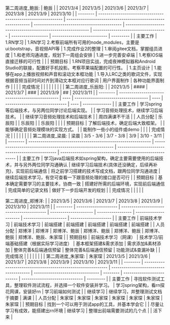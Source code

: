 第二周进度_鲍辰:
| 鲍辰     |                                                              | 2021/3/4                                                     | 2021/3/5                                    | 2021/3/6                                                     | 2021/3/7                             | 2021/3/8           | 2021/3/9                    | 2021/3/10 |
| -------- | ------------------------------------------------------------ | ------------------------------------------------------------ | ------------------------------------------- | ------------------------------------------------------------ | ------------------------------------ | ------------------ | --------------------------- | --------- |
| 主要工作 | 1.RN学习                                                     | 1.RN学习 2.考察前端所有可用的node_modules，主要是ui:bootstrap，音视频API等 | 1.完成作业2的整理                           | 1.审阅gitee文档，掌握组员进度                                | 1.和老师沟通进度，规划下一周组会安排 | 1.进一步完善安卓端 | 1.考察IOS端直接迁移的可行性 |           |
| 预期目标 | 1.RN项目实战，完成夜神模拟器和Android Studio的联接，配置好手机投影。考察苹果端配置的可行性。 | 1.主页设计                                                   | 1.能够在app上播放视频和声音和滚动文本框功能 | 1.导入LRC之类的歌词文件，实现根据音频当前时间对齐到滑动文本框对应行歌词 | 用户界面制作                         | 各种功能界面制作   |                             |           |
| 完成情况 |                                                              |                                                              |                                             |                                                              |                                      |                    |                             |           |
第二周进度_乐辰阳:
|          | 2021/3/5                                         | #### | 2021/3/7                             | ###  | 2021/3/9                       | ##   | 2021/3/11      |
| -------- | ------------------------------------------------ | ---- | ------------------------------------ | ---- | ------------------------------ | ---- | -------------- |
| 主要工作 | 学习spring等后端技术，与另两位同学讨论后端实现。 |      | 学习音频处理技术，继续学习后端技术。 |      | 继续学习音频处理技术和后端技术 |      | 周四满课不干活 |
| 人员分配 | 乐辰阳                                           |      | 乐辰阳                               |      | 乐辰阳                         |      |                |
| 预期目标 | 了解后端技术，确定后端大致框架。                 |      | 能够确定音频处理模块的实现方式。     |      | 能制作一些小的组件或demo       |      |                |
| 完成情况 |                                                  |      |                                      |      |                                |      |                |
第二周进度_梁晨:
| 梁晨     | 3/5 - 3/6                                                    | 3/7 - 3/8                                                  | 3/9                                              | 3/10 - 3/11                                              |
| -------- | ------------------------------------------------------------ | ---------------------------------------------------------- | ------------------------------------------------ | -------------------------------------------------------- |
| 主要工作 | 学习java后端技术如spring架构，确定主要需要使用的后端技术，并与另外两位同学沟通确认 | 继续学习后端技术(具体还没确定，后续再补充)，实现前后端通信 | 将之前学习搭建的技术写成文档，跟两位同学沟通进度 | 继续后端技术学习，有空可查看一下跟音频处理的接口是否可行 |
| 预期目标 | 基本确定需要学习的主要技术，协商一致                         | 搭建好所需的后端环境，实现前后端通信                       | 完成简单的记录文档                               | 做好下一步后端开发的规划                                 |
| 完成情况 |                                                              |                                                            |                                                  |                                                          |


第二周进度_郑博洋:
|          | 2021/3/5             | 2021/3/6                                  | 2021/3/7              | 2021/3/8          | 2021/3/9              | 2021/3/10             | 2021/3/11            |
| -------- | -------------------- | ----------------------------------------- | --------------------- | ----------------- | --------------------- | --------------------- | -------------------- |
| 主要工作 | 前端技术学习         | 前端技术学习                              | 前端搭建              | 前端搭建          | 前端搭建              | 前端搭建              | 前端搭建             |
| 人员分配 | 郑博洋               | 郑博洋                                    | 郑博洋、鲍辰          | 郑博洋、鲍辰      | 郑博洋、鲍辰          | 郑博洋、鲍辰          | 郑博洋、鲍辰、朱家琛 |
| 预期目标 | 前端技术学习（网课） | 技术学习/前端基础搭建（根据实际学习进度） | 基本框架搭建&需求添加 | 需求添加&素材添加 | 整体完善&后端通信预留 | 整体完善&后端通信预留 | 功能测试&查漏补缺    |
| 完成情况 |                      |                                           |                       |                   |                       |                       |                      |
第二周进度_朱家琛:
| 朱家琛   | 2021/3/5                                                     | 2021/3/6                               | 2021/3/7                         | 2021/3/8 | 2021/3/9                   | 2021/3/10                      | 2021/3/11 |
| -------- | ------------------------------------------------------------ | -------------------------------------- | -------------------------------- | -------- | -------------------------- | ------------------------------ | --------- |
| 主要工作 | 寻找软件测试工具，整理软件测试流程，并选择一个软件安装并学习。 | 学习spring架构，看rn探花网课，安装好rn | 学习前端如何测试                 |          | 继续学习                   | 继续学习，并整理测试文档于摘要 | 满课      |
| 人员分配 | 朱家琛                                                       | 朱家琛                                 | 朱家琛                           | 朱家琛   | 朱家琛                     | 朱家琛                         | 朱家琛    |
| 预期目标 | 找到一个可以用于测试app的工具，并基本学会它                  |                                        | 尽量让学习有成效，能搭建出rn环境 | 继续学习 | 整理出前端需要测试的几个点 |                                | 活下来    |

